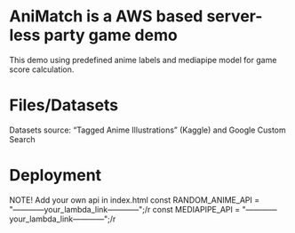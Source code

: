 # AniMatch is a AWS based server-less party game demo
This demo using predefined anime labels and mediapipe model for game score calculation.

# Files/Datasets

Datasets source: “Tagged Anime Illustrations” (Kaggle) and Google Custom Search




# Deployment

NOTE!
Add your own api in index.html
const RANDOM_ANIME_API = "————your_lambda_link————";/r
const MEDIAPIPE_API    = "————your_lambda_link————";/r

